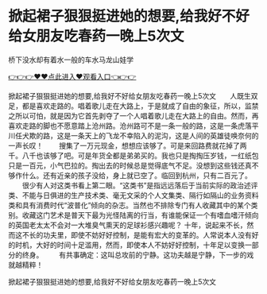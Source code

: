# 掀起裙子狠狠挺进她的想要,给我好不好给女朋友吃春药一晚上5次文
桥下没水却有着水一般的车水马龙山娃学

<a href="https://github.com/qdmang/dhap/issues/1">👉👉👉♥♥点此进入♥观看入口👈👉👉</a>

掀起裙子狠狠挺进她的想要,给我好不好给女朋友吃春药一晚上5次文　　人既生双足，都是喜欢走路的。唱着歌儿走在大路上，于是就成了自由的象征，所以，监禁之所以可怕，就是因为它首先剥夺了一个人唱着歌儿走在大路上的自由。然而，再喜欢走路的脚也不愿意踏上沧州路。沧州路可不是一条一般的路，这是一条虎落平川任犬欺的路，这是一条天上的飞龙不幸陷入的泥沟，这是人间的英雄徒唤奈何的一声长叹！
　　搜集了一万元现金，想想应该够了。可是来回路费就花掉了两千。八千也该够了吧。可是年货全都是弟弟买的。我也只是掏掏压岁钱，一红纸包只是一百元，小气巴拉的。掏出去的时候总是觉得底气不足。没想到这些钱还真不够作什么。还有近亲的孩子没给，身上就已空了。临回到杭州，只有二百元了。
　　很少有人对这类书看上第二眼。“这类书”是指远远落后于当前实际的政治述评类、不能与日俱进的生产技术类、毫无文采的个人文集类、隔行如隔山的业务资料类和具有消费时代“波普化”倾向的杂志。当然也不排除专门有人收藏其中的某个类别。收藏这门艺术是普天下最为光怪陆离的行当，有谁能保证一个有嗜血嗜汗倾向的英国老太太不会对一大堆臭气熏天的足球衫感兴趣呢？
	十年，说起来不长，然而这不长的功夫里，即使不妨好好控制，是能有宏大的变革的。人常说本人没有好的时机，大好的时间十足滥用，然而，即使本人不妨好好控制，十年足以变换一部分的终身。
　　有共事确定：这叫总攻前的宁静。这功夫越是宁静，下一步的戏就越精粹！

掀起裙子狠狠挺进她的想要,给我好不好给女朋友吃春药一晚上5次文
